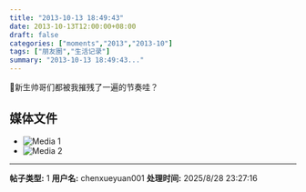 ```yaml
---
title: "2013-10-13 18:49:43"
date: 2013-10-13T12:00:00+08:00
draft: false
categories: ["moments","2013","2013-10"]
tags: ["朋友圈","生活记录"]
summary: "2013-10-13 18:49:43..."
---
```


新生帅哥们都被我摧残了一遍的节奏哇？

## 媒体文件

- ![Media 1](/Moments/photos/2013-10-13/201310131849430.jpg)
- ![Media 2](/Moments/photos/2013-10-13/201310131849431.jpg)

---

**帖子类型:** 1
**用户名:** chenxueyuan001
**处理时间:** 2025/8/28 23:27:16